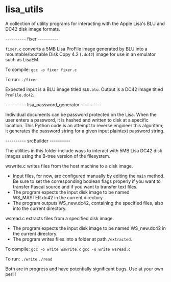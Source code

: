 # lisa_utils
A collection of utility programs for interacting with the Apple Lisa's BLU and DC42 disk image formats.

---------- fixer ----------

`fixer.c` converts a 5MB Lisa ProFile image generated by BLU into a mountable/bootable Disk Copy 4.2 (`.dc42`) image for use in an emulator such as LisaEM.

To compile:
`gcc -o fixer fixer.c`

To run:
`./fixer`

Expected input is a BLU image titled `BLU.blu`.
Output is a DC42 image titled `ProFile.dc42`.

---------- lisa_password_generator ----------

Individual documents can be password protected on the Lisa. When the user enters a password, it is hashed and written to disk at a specific location.
This Python code is an attempt to reverse engineer this algorithm; it generates the password string for a given input plaintext password string.

---------- srcBuilder ----------

The utilities in this folder include ways to interact with 5MB Lisa DC42 disk images using the B-tree version of the filesystem.

wswrite.c writes files from the host machine to a disk image.
- Input files, for now, are configured manually by editing the `main` method. Be sure to set the corresponding boolean flags properly if you want to transfer Pascal source and if you want to transfer text files.
- The program expects the input disk image to be named WS_MASTER.dc42 in the current directory.
- The program outputs WS_new.dc42, containing the specified files, also into the current directory.

wsread.c extracts files from a specified disk image.
- The program expects the input disk image to be named WS_new.dc42 in the current directory.
- The program writes files into a folder at path `/extracted`.

To compile:
`gcc -o write wswrite.c`
`gcc -o write wsread.c`

To run:
`./write`
`./read`

Both are in progress and have potentially significant bugs. Use at your own peril!